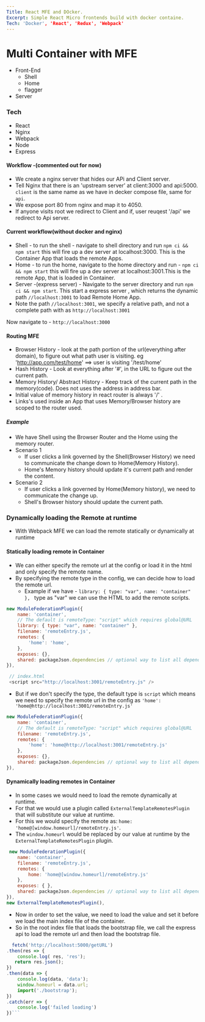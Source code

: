 ```yaml
---
Title: React MFE and DOcker.
Excerpt: Simple React Micro frontends build with docker containe.
Tech: 'Docker', 'React', 'Redux', 'Webpack'
---
```



# Multi Container with MFE

- Front-End
   - Shell
   - Home
   - flagger
- Server


### Tech 
- React
- Nginx
- Webpack
- Node
- Express


#### Workflow -(commented out for now)
- We create a nginx server that hides our APi and Client server.
- Tell Nginx that there is an 'upstream server' at client:3000 and api:5000.
 `client` is the same name as we have in decker compose file, same for `api`.
- We expose port 80 from nginx and map it to 4050.
- If anyone visits root we redirect to Client and if, user reuqest '/api' we redirect to Api server.
  

#### Current workflow(without docker and nginx)
- Shell - to run the shell - navigate to shell directory and run `npm ci && npm start` this will fire up a dev server at localhost:3000. This is the Container App that loads the remote Apps.
- Home - to run the home, navigate to the home directory and run  - `npm ci && npm start` this will fire up a dev server at localhost:3001.This is the remote App, that is loaded in Container.
- Server -(express server) - Navigate to the server directory and run `npm ci && npm start`. This start a express server , which returns the dynamic path `//localhost:3001` to load Remote Home App.
- Note the path `//localhost:3001`, we specify a relative path, and not a complete path with as `http://localhost:3001`

Now navigate to - `http://localhost:3000`


#### Routing MFE
- Browser History - look at the path portion of the url(everything after domain), to figure out what path user is visiting. eg 'http://app.com/test/home' ==> user is visiting '/test/home'
- Hash History - Look at everything after '#', in the URL to figure out the current path.
- Memory History/ Abstract History - Keep track of the current path in the memory(code). Does not uses the address in address bar. 
- Initial value of memory history in react router is always '/' .
- Links's used inside an App that uses Memory/Browser history are scoped to the router used.

##### Example 
- We have Shell using the Browser Router and the Home using the memory router.
- Scenario 1
    - If user clicks a link governed by the Shell(Browser History) we need to communicate the change down to Home(Memory History).
    - Home's Memory history should update it's current path and render the content.
- Scenario 2
    - If user clicks a link governed by Home(Memory history), we need to communicate the change up.
    - Shell's Browser history should update the current path. 


### Dynamically loading the Remote at runtime
- With Webpack MFE we can load the remote statically or dynamically at runtime
  
#### Statically loading remote in Container
- We can either  specify the remote url at the config or load it in the html and only specify the remote name.
- By specifying the remote type in the config, we can decide how to load the remote url.
  - Example if we have - `library: { type: "var", name: "container" }, ` type as "var" we can use the HTML to add the remote scripts.
```js
new ModuleFederationPlugin({
    name: 'container',
    // The default is remoteType: "script" which requires global@URL
    library: { type: "var", name: "container" }, 
    filename: 'remoteEntry.js',
    remotes: {
        'home': 'home',
    },
    exposes: {},
    shared: packageJson.dependencies // optional way to list all dependencies as shared
}),

 // index.html
 <script src="http://localhost:3001/remoteEntry.js" />
```
  - But if we don't specify the type, the default type is `script` which means we need to specify the remote url in the config as 
   `'home': 'home@http://localhost:3001/remoteEntry.js'`
```js
new ModuleFederationPlugin({
    name: 'container',
    // The default is remoteType: "script" which requires global@URL
    filename: 'remoteEntry.js',
    remotes: {
        'home': 'home@http://localhost:3001/remoteEntry.js'
    },
    exposes: {},
    shared: packageJson.dependencies // optional way to list all dependencies as shared
}),
```   

#### Dynamically loading remotes in Container
- In some cases we would need to load the remote dynamically at runtime.
- For that we would use a plugin called `ExternalTemplateRemotesPlugin` that will substitute our value at runtime.
- For this we would specify the remote as:
   `home: 'home@[window.homeurl]/remoteEntry.js'`.
- The `window.homeurl` would be replaced by our value at runtime by the `ExternalTemplateRemotesPlugin` plugin.

```js
 new ModuleFederationPlugin({
    name: 'container',
    filename: 'remoteEntry.js',
    remotes: {
        home: 'home@[window.homeurl]/remoteEntry.js'
    },
    exposes: { },
    shared: packageJson.dependencies // optional way to list all dependencies as shared
}),
new ExternalTemplateRemotesPlugin(),
```
- Now in order to set the value, we need to load the value and set it before we load the main index file of the container.
- So in the root index file that loads the bootstrap file, we call the express api to load the remote url and then load the bootstrap file.
  
```js
  fetch('http://localhost:5000/getURL')
.then(res => {
    console.log( res, 'res');
   return res.json();
})
.then(data => {
    console.log(data, 'data');
    window.homeurl = data.url;
    import('./bootstrap');
})
.catch(err => {
    console.log('failed loading')
})```


